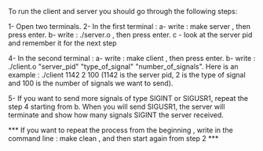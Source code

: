 To run the client and server you should go through the following steps:

1- Open two terminals.
2- In the first terminal : 
    a- write : make server , then press enter.
    b- write : ./server.o , then press enter.
    c - look at the server pid and remember it for the next step

4- In the second terminal :
    a- write : make client , then press enter.
    b- write : ./client.o "server_pid"  "type_of_signal"  "number_of_signals". 
    Here is an example : ./client 1142 2 100 (1142 is the server pid, 2 is the type of signal and 100 is the number of signals we want to send).

5- If you want to send more signals of type SIGINT or SIGUSR1, repeat the step 4 starting from b. 
    When you will send SIGUSR1, the server will terminate and show how many signals SIGINT the server received.

*** If you want to repeat the process from the beginning , write in the command line : make clean , and then start again from step 2 ***